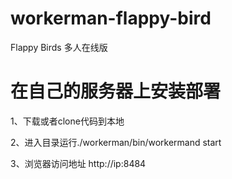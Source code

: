 workerman-flappy-bird
=================

Flappy Birds 多人在线版


在自己的服务器上安装部署
==================

1、下载或者clone代码到本地

2、进入目录运行./workerman/bin/workermand start

3、浏览器访问地址  http://ip:8484 
